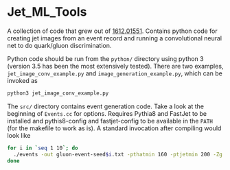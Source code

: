 # Jet_ML_Tools

A collection of code that grew out of [1612.01551](https://arxiv.org/abs/1612.01551). Contains python code for creating jet images from an event record and running a convolutional neural net to do quark/gluon discrimination.

Python code should be run from the `python/` directory using python 3 (version 3.5 has been the most extensively tested). There are two examples, `jet_image_conv_example.py` and `image_generation_example.py`, which can be invoked as

```bash
python3 jet_image_conv_example.py
```

The `src/` directory contains event generation code. Take a look at the beginning of `Events.cc` for options. Requires Pythia8 and FastJet to be installed and pythis8-config and fastjet-config to be available in the `PATH` (for the makefile to work as is). A standard invocation after compiling would look like

```bash
for i in `seq 1 10`; do
  ./events -out gluon-event-seed$i.txt -pthatmin 160 -ptjetmin 200 -Zg -seed $i
done
```
